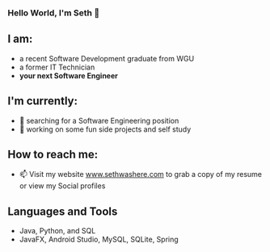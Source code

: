 ### Hello World, I'm Seth 👋

## I am: 
- a recent Software Development graduate from WGU 
- a former IT Technician 
- **your next Software Engineer**

## I'm currently:
- 👯 searching for a Software Engineering position
- 🔭 working on some fun side projects and self study

## How to reach me: 
- 📫 Visit my website www.sethwashere.com to grab a copy of my resume or view my Social profiles

## Languages and Tools
- Java, Python, and SQL
- JavaFX, Android Studio, MySQL, SQLite, Spring
